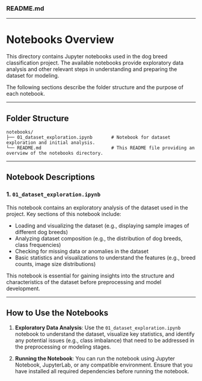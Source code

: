 
### README.md

---

# Notebooks Overview

This directory contains Jupyter notebooks used in the dog breed classification project. The available notebooks provide exploratory data analysis and other relevant steps in understanding and preparing the dataset for modeling.

The following sections describe the folder structure and the purpose of each notebook.

---

## Folder Structure

```
notebooks/
├── 01_dataset_exploration.ipynb       # Notebook for dataset exploration and initial analysis.
└── README.md                          # This README file providing an overview of the notebooks directory.
```

---

## Notebook Descriptions

### 1. `01_dataset_exploration.ipynb`
This notebook contains an exploratory analysis of the dataset used in the project. Key sections of this notebook include:
- Loading and visualizing the dataset (e.g., displaying sample images of different dog breeds)
- Analyzing dataset composition (e.g., the distribution of dog breeds, class frequencies)
- Checking for missing data or anomalies in the dataset
- Basic statistics and visualizations to understand the features (e.g., breed counts, image size distributions)

This notebook is essential for gaining insights into the structure and characteristics of the dataset before preprocessing and model development.

---

## How to Use the Notebooks

1. **Exploratory Data Analysis**: Use the `01_dataset_exploration.ipynb` notebook to understand the dataset, visualize key statistics, and identify any potential issues (e.g., class imbalance) that need to be addressed in the preprocessing or modeling stages.
   
2. **Running the Notebook**: You can run the notebook using Jupyter Notebook, JupyterLab, or any compatible environment. Ensure that you have installed all required dependencies before running the notebook.
